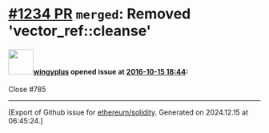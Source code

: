# [\#1234 PR](https://github.com/ethereum/solidity/pull/1234) `merged`: Removed 'vector_ref::cleanse'

#### <img src="https://avatars.githubusercontent.com/u/484530?v=4" width="50">[wingyplus](https://github.com/wingyplus) opened issue at [2016-10-15 18:44](https://github.com/ethereum/solidity/pull/1234):

Close #785





-------------------------------------------------------------------------------



[Export of Github issue for [ethereum/solidity](https://github.com/ethereum/solidity). Generated on 2024.12.15 at 06:45:24.]
